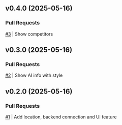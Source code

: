 ## v0.4.0 (2025-05-16)

### Pull Requests
[#3](https://github.com/RafaelMoro/ai-launch-business/pull/3) | Show competitors


## v0.3.0 (2025-05-16)

### Pull Requests
[#2](https://github.com/RafaelMoro/ai-launch-business/pull/2) | Show AI info with style


## v0.2.0 (2025-05-16)

### Pull Requests
[#1](https://github.com/RafaelMoro/ai-launch-business/pull/1) | Add location, backend connection and UI feature
